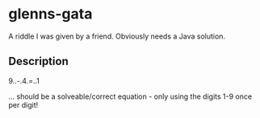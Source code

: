 # glenns-gata
A riddle I was given by a friend. Obviously needs a Java solution.

## Description
9..-.4.=..1

 ... should be a solveable/correct equation - only using the digits 1-9 once per digit!

